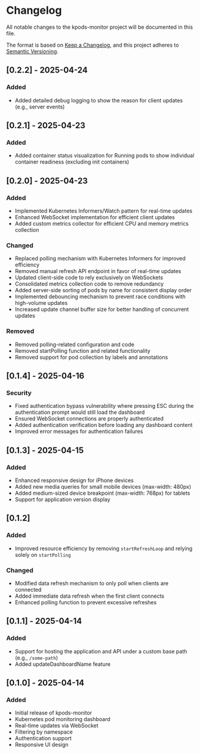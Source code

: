 # Changelog

All notable changes to the kpods-monitor project will be documented in this file.

The format is based on [Keep a Changelog](https://keepachangelog.com/en/1.0.0/),
and this project adheres to [Semantic Versioning](https://semver.org/spec/v2.0.0.html).

## [0.2.2] - 2025-04-24

### Added
- Added detailed debug logging to show the reason for client updates (e.g., server events)

## [0.2.1] - 2025-04-23

### Added
- Added container status visualization for Running pods to show individual container readiness (excluding init containers)

## [0.2.0] - 2025-04-23

### Added
- Implemented Kubernetes Informers/Watch pattern for real-time updates
- Enhanced WebSocket implementation for efficient client updates
- Added custom metrics collector for efficient CPU and memory metrics collection

### Changed
- Replaced polling mechanism with Kubernetes Informers for improved efficiency
- Removed manual refresh API endpoint in favor of real-time updates
- Updated client-side code to rely exclusively on WebSockets
- Consolidated metrics collection code to remove redundancy
- Added server-side sorting of pods by name for consistent display order
- Implemented debouncing mechanism to prevent race conditions with high-volume updates
- Increased update channel buffer size for better handling of concurrent updates

### Removed
- Removed polling-related configuration and code
- Removed startPolling function and related functionality
- Removed support for pod collection by labels and annotations

## [0.1.4] - 2025-04-16

### Security
- Fixed authentication bypass vulnerability where pressing ESC during the authentication prompt would still load the dashboard
- Ensured WebSocket connections are properly authenticated
- Added authentication verification before loading any dashboard content
- Improved error messages for authentication failures

## [0.1.3] - 2025-04-15

### Added
- Enhanced responsive design for iPhone devices
- Added new media queries for small mobile devices (max-width: 480px)
- Added medium-sized device breakpoint (max-width: 768px) for tablets
- Support for application version display

## [0.1.2]

### Added
- Improved resource efficiency by removing `startRefreshLoop` and relying solely on `startPolling`

### Changed
- Modified data refresh mechanism to only poll when clients are connected
- Added immediate data refresh when the first client connects
- Enhanced polling function to prevent excessive refreshes

## [0.1.1] - 2025-04-14

### Added
- Support for hosting the application and API under a custom base path (e.g., `/some-path`)
- Added updateDashboardName feature

## [0.1.0] - 2025-04-14

### Added
- Initial release of kpods-monitor
- Kubernetes pod monitoring dashboard
- Real-time updates via WebSocket
- Filtering by namespace
- Authentication support
- Responsive UI design

